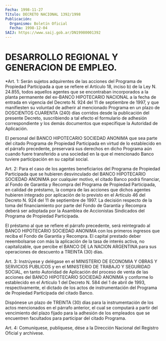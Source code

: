 ```yaml
---
Fecha: 1998-11-27
Título: DECRETO NACIONAL 1392/1998
Publicación:
  Organismo: Boletín Oficial
  Fecha: 1998-12-04
SAIJ: https://www.saij.gob.ar/DN19980001392
---
```

# DESARROLLO REGIONAL Y GENERACION DE EMPLEO.

<a id="1"></a>
*Art. 1: Serán sujetos adquirentes de las acciones del Programa de Propiedad Participada a que se refiere el Artículo 18, inciso b) de  la  Ley  N. 24.855,  todos  aquellos agentes que se encontraban incorporados  a  la  planta  permanente  del  ex-BANCO  HIPOTECARIO NACIONAL a la fecha de entrada en vigencia del Decreto N. 924 del 11 de septiembre de 1997, y que manifiesten  su voluntad de adherir al mencionado Programa en un plazo de DOSCIENTOS CUARENTA (240) días corridos desde la publicación del presente  Decreto, suscribiendo a tal efecto el formulario de adhesión correspondiente  y  los  demás documentos  que  especifique    la    Autoridad  de  Aplicación.

El  personal  del  BANCO HIPOTECARIO SOCIEDAD ANONIMA que sea parte del citado Programa  de  Propiedad  Participada  en  virtud  de  lo establecido  en  el  párrafo precedente, preservará sus derechos en dicho Programa aún cuando  fuere  transferido  a una sociedad en la que el mencionado Banco tuviere participación en  su capital social.

<a id="2"></a>
Art. 2: Para el caso de los agentes beneficiarios  del Programa de Propiedad  Participada  que  se  hubieren  desvinculado  del  BANCO HIPOTECARIO SOCIEDAD ANONIMA por cualquier motivo, el citado  Banco podrá financiar,  al  Fondo  de Garantía y Recompra del Programa de Propiedad Participada, en calidad  de  préstamo,  la  compra de las acciones que dichos agentes hubieren integrado por aplicación de lo previsto en el Artículo 46 del Decreto N. 924 del 11 de  septiembre de 1997. La  decisión  respecto  de  la toma del financiamiento por parte del Fondo de Garantía y Recompra  deberá ser  adoptada por la Asamblea  de  Accionistas  Sindicados  del  Programa  de  Propiedad Participada.

El préstamo al que se refiere el párrafo precedente, será reintegrado  al BANCO HIPOTECARIO SOCIEDAD ANONIMA con los primeros ingresos que reciba  el  Fondo  de  Garantía y Recompra. El capital prestado deber reeembolsarse con más  la  aplicación  de la tasa de interés activa, no capitalizable, que percibe el BANCO DE LA NACION ARGENTINA  para  sus  operaciones de descuento a TREINTA (30)  días.

<a id="3"></a>
Art. 3: Instrúyese y delégase en el MINISTERIO DE ECONOMIA Y OBRAS Y SERVICIOS PUBLICOS y  en  el  MINISTERIO  DE  TRABAJO Y SEGURIDAD SOCIAL, en tanto Autoridad de Aplicación del proceso  de  venta  de las  acciones  del BANCO HIPOTECARIO SOCIEDAD ANONIMA y conforme lo establecido en el  Artículo 1 del Decreto N. 584 del 1 de abril de 1993, respectivamente, el dictado  de  los actos de instrumentación del  Programa  de  Propiedad  Participada  del    citado  Banco.

Dispónese un plazo de TREINTA (30) días  para la instrumentación de los actos mencionados en el párrafo anterior, el cual se computará a partir del vencimiento del plazo fijado para  la  adhesión  de  los empleados  que  se encuentren facultados para participar del citado Programa.

<a id="4"></a>
Art. 4: Comuníquese, publíquese, dése a la Dirección  Nacional del Registro  Oficial  y  archívese.